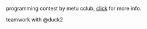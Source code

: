 programming contest by metu cclub, [click](https://kodtu.cclub.metu.edu.tr/) for more info.

teamwork with @duck2